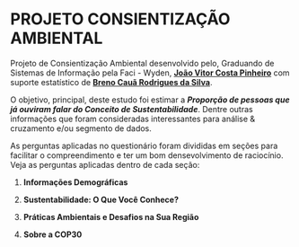 # PROJETO CONSIENTIZAÇÃO AMBIENTAL

Projeto de Consientização Ambiental desenvolvido pelo, Graduando de Sistemas de Informação pela Faci - Wyden, [**João Vitor Costa Pinheiro**](https://github.com/jvcp04) com suporte estatístico de [**Breno Cauã Rodrigues da Silva**](https://github.com/csilv7).

O objetivo, principal, deste estudo foi estimar a ***Proporção de pessoas que já ouviram falar do Conceito de Sustentabilidade***. Dentre outras informações que foram consideradas interessantes para análise  & cruzamento e/ou segmento de dados.

As perguntas aplicadas no questionário foram divididas em seções para facilitar o compreendimento e ter um bom densevolvimento de raciocínio. Veja as perguntas aplicadas dentro de cada seção:

1. **Informações Demográficas**

2. **Sustentabilidade: O Que Você Conhece?**

3. **Práticas Ambientais e Desafios na Sua Região**

4. **Sobre a COP30**
